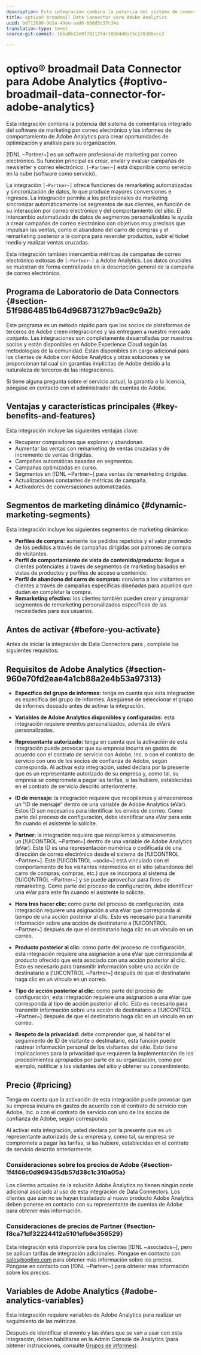 ```yaml
---
description: Esta integración combina la potencia del sistema de comentarios integrado del software de marketing por correo electrónico y los informes de comportamiento de Adobe Analytics para crear oportunidades de optimización y análisis para su organización.
title: optivo® broadmail Data Connector para Adobe Analytics
uuid: bd713080-9d1a-49ee-aad0-86dd5c37c34a
translation-type: tm+mt
source-git-commit: 16ba0b12e0f70112f4c10804d0a13c278388ecc2

---
```



# optivo® broadmail Data Connector para Adobe Analytics {#optivo-broadmail-data-connector-for-adobe-analytics}

Esta integración combina la potencia del sistema de comentarios integrado del software de marketing por correo electrónico y los informes de comportamiento de Adobe Analytics para crear oportunidades de optimización y análisis para su organización.

[!DNL ~Partner~] es un software profesional de marketing por correo electrónico. Su función principal es crear, enviar y evaluar campañas de newsletter y correo electrónico. `[~Partner~]` está disponible como servicio en la nube (software como servicio).

La integración `[~Partner~]` ofrece funciones de remarketing automatizadas y sincronización de datos, lo que produce mayores conversiones e ingresos. La integración permite a los profesionales de marketing sincronizar automáticamente los segmentos de sus clientes, en función de su interacción por correo electrónico y del comportamiento del sitio. El intercambio automatizado de datos de segmentos personalizables le ayuda a crear campañas de correo electrónico con objetivos muy precisos que impulsan las ventas, como el abandono del carro de compras y el remarketing posterior a la compra para revender productos, subir el ticket medio y realizar ventas cruzadas.

Esta integración también intercambia métricas de campañas de correo electrónico exitosas de `[~Partner~]` a Adobe Analytics. Los datos cruciales se muestran de forma centralizada en la descripción general de la campaña de correo electrónico.

## Programa de Laboratorio de Data Connectors {#section-51f9864851b64d96873127b9ac9c9a2b}

Este programa es un método rápido para que los socios de plataformas de terceros de Adobe creen integraciones y las entreguen a nuestro mercado conjunto. Las integraciones son completamente desarrolladas por nuestros socios y están disponibles en Adobe Experience Cloud según las metodologías de la comunidad. Están disponibles sin cargo adicional para los clientes de Adobe con Adobe Analytics y otras soluciones y se proporcionan tal cual sin garantías implícitas de Adobe debido a la naturaleza de terceros de las integraciones.

Si tiene alguna pregunta sobre el servicio actual, la garantía o la licencia, póngase en contacto con el administrador de cuentas de Adobe.

## Ventajas y características principales {#key-benefits-and-features}

Esta integración incluye las siguientes ventajas clave:

* Recuperar compradores que exploran y abandonan.
* Aumentar las ventas con remarketing de ventas cruzadas y de incremento de ventas dirigidas.
* Campañas automáticas basadas en segmentos.
* Campañas optimizadas en curso.
* Segmentos en [!DNL ~Partner~] para ventas de remarketing dirigidas.
* Actualizaciones constantes de métricas de campaña.
* Activadores de conversaciones automatizadas.

## Segmentos de marketing dinámico {#dynamic-marketing-segments}

Esta integración incluye los siguientes segmentos de marketing dinámico:

* **Perfiles de compra:** aumente los pedidos repetidos y el valor promedio de los pedidos a través de campañas dirigidas por patrones de compra de visitantes.
* **Perfil de comportamiento de vista de contenido/producto:** llegue a clientes potenciales a través de segmentos de marketing basados en vistas de productos y perfiles de acceso a contenido.
* **Perfil de abandono del carro de compras:** convierta a los visitantes en clientes a través de campañas específicas diseñadas para aquellos que dudan en completar la compra.
* **Remarketing efectivo:** los clientes también pueden crear y programar segmentos de remarketing personalizados específicos de las necesidades para sus usuarios.

## Antes de activar {#before-you-activate}

Antes de iniciar la integración de Data Connectors para , complete los siguientes requisitos:

## Requisitos de Adobe Analytics {#section-960e70fd2eae4a1cb88a2e4b53a97313}

* **Específico del grupo de informes:** tenga en cuenta que esta integración es específica del grupo de informes. Asegúrese de seleccionar el grupo de informes deseado antes de activar la integración.
* **Variables de Adobe Analytics disponibles y configuradas:** esta integración requiere eventos personalizados, además de eVars personalizadas.

* **Representante autorizado:** tenga en cuenta que la activación de esta integración puede provocar que su empresa incurra en gastos de acuerdo con el contrato de servicio con Adobe, Inc. o con el contrato de servicio con uno de los socios de confianza de Adobe, según corresponda. Al activar esta integración, usted declara por la presente que es un representante autorizado de su empresa y, como tal, su empresa se compromete a pagar las tarifas, si las hubiere, establecidas en el contrato de servicio descrito anteriormente.
* **ID de mensaje:** la integración requiere que recopilemos y almacenemos un “ID de mensaje” dentro de una variable de Adobe Analytics (eVar). Estos ID son necesarios para identificar los envíos de correo. Como parte del proceso de configuración, debe identificar una eVar para este fin cuando el asistente lo solicite.
* **Partner:** la integración requiere que recopilemos y almacenemos un [!UICONTROL ~Partner~] dentro de una variable de Adobe Analytics (eVar). Este ID es una representación numérica o codificada de una dirección de correo electrónico desde el sistema de [!UICONTROL ~Partner~]. Este [!UICONTROL ~socio~] está vinculado con el comportamiento de los visitantes intermedios en el sitio (abandonos del carro de compras, compras, etc.) que se incorpora al sistema de [!UICONTROL ~Partner~] y se puede aprovechar para fines de remarketing. Como parte del proceso de configuración, debe identificar una eVar para este fin cuando el asistente lo solicite.
* **Hora tras hacer clic:** como parte del proceso de configuración, esta integración requiere una asignación a una eVar que corresponda al tiempo de una acción posterior al clic. Esto es necesario para transmitir información sobre una acción de destinatario a [!UICONTROL ~Partner~] después de que el destinatario haga clic en un vínculo en un correo.

* **Producto posterior al clic:** como parte del proceso de configuración, esta integración requiere una asignación a una eVar que corresponda al producto ofrecido que está asociado con una acción posterior al clic. Esto es necesario para transmitir información sobre una acción de destinatario a [!UICONTROL ~Partner~] después de que el destinatario haga clic en un vínculo en un correo.

* **Tipo de acción posterior al clic:** como parte del proceso de configuración, esta integración requiere una asignación a una eVar que corresponda al tipo de acción posterior al clic. Esto es necesario para transmitir información sobre una acción de destinatario a [!UICONTROL ~Partner~] después de que el destinatario haga clic en un vínculo en un correo.

* **Respeto de la privacidad:** debe comprender que, al habilitar el seguimiento de ID de visitante o destinatario, esta función puede rastrear información personal de los visitantes del sitio. Esto tiene implicaciones para la privacidad que requieren la implementación de los procedimientos apropiados por parte de su organización, como por ejemplo, notificar a los visitantes del sitio y obtener su consentimiento.

## Precio {#pricing}

Tenga en cuenta que la activación de esta integración puede provocar que su empresa incurra en gastos de acuerdo con el contrato de servicio con Adobe, Inc. o con el contrato de servicio con uno de los socios de confianza de Adobe, según corresponda.

Al activar esta integración, usted declara por la presente que es un representante autorizado de su empresa y, como tal, su empresa se compromete a pagar las tarifas, si las hubiere, establecidas en el contrato de servicio descrito anteriormente.

### Consideraciones sobre los precios de Adobe {#section-1f4f46c0d969435db57d38c1c310a05a}

Los clientes actuales de la solución Adobe Analytics no tienen ningún coste adicional asociado al uso de esta integración de Data Connectors. Los clientes que aún no se hayan trasladado al nuevo producto Adobe Analytics deben ponerse en contacto con su representante de cuentas de Adobe para obtener más información.

### Consideraciones de precios de Partner {#section-f8ca71df32224412a5101efb6e356529}

Esta integración está disponible para los clientes [!DNL ~asociados~], pero se aplican tarifas de integración adicionales. Póngase en contacto con sales@optivo.com para obtener más información sobre los precios. Póngase en contacto con [!DNL ~Partner~] para obtener más información sobre los precios.

## Variables de Adobe Analytics {#adobe-analytics-variables}

Esta integración requiere variables de Adobe Analytics para realizar un seguimiento de las métricas.

Después de identificar el evento y las eVars que se van a usar con esta integración, deben habilitarse en la Admin Console de Analytics (para obtener instrucciones, consulte [Grupos de informes](https://docs.adobe.com/content/help/es-ES/analytics/admin/manage-report-suites/report-suites-admin.html)).
